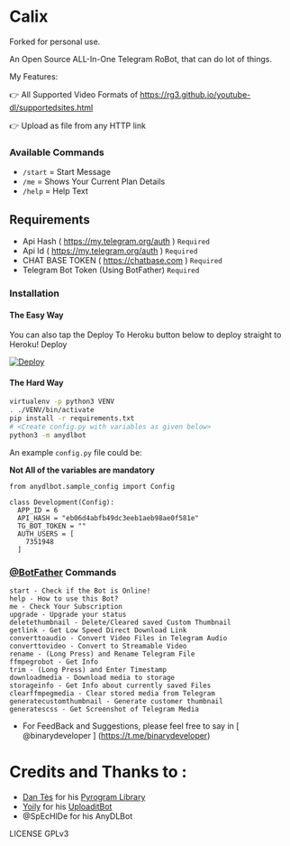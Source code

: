# Calix 

Forked for personal use.

An Open Source ALL-In-One Telegram RoBot, that can do lot of things.

My Features:

👉 All Supported Video Formats of https://rg3.github.io/youtube-dl/supportedsites.html

👉 Upload as file from any HTTP link

### Available Commands
  - `/start` =  Start Message
  - `/me` = Shows Your Current Plan Details
  - `/help` =  Help Text
  
  ## Requirements
  - Api Hash ( https://my.telegram.org/auth )  `Required`
  - Api Id  ( https://my.telegram.org/auth )  `Required`
  - CHAT BASE TOKEN  ( https://chatbase.com ) `Required`
  - Telegram Bot Token (Using BotFather)  `Required`


### Installation

#### The Easy Way

You can also tap the Deploy To Heroku button below to deploy straight to Heroku!
Deploy

[![Deploy](https://www.herokucdn.com/deploy/button.svg)](https://heroku.com/deploy?template=https://github.com/gunag/Calix_Telegram_URL_Uploader_Bot)

#### The Hard Way

```sh
virtualenv -p python3 VENV
. ./VENV/bin/activate
pip install -r requirements.txt
# <Create config.py with variables as given below>
python3 -m anydlbot
```
An example `config.py` file could be:

**Not All of the variables are mandatory**

```python3
from anydlbot.sample_config import Config

class Development(Config):
  APP_ID = 6
  API_HASH = "eb06d4abfb49dc3eeb1aeb98ae0f581e"
  TG_BOT_TOKEN = ""
  AUTH_USERS = [
    7351948
  ]
```

### [@BotFather](https://telegram.dog/BotFather) Commands

```
start - Check if the Bot is Online!
help - How to use this Bot?
me - Check Your Subscription
upgrade - Upgrade your status
deletethumbnail - Delete/Cleared saved Custom Thumbnail
getlink - Get Low Speed Direct Download Link
converttoaudio - Convert Video Files in Telegram Audio
converttovideo - Convert to Streamable Video
rename - (Long Press) and Rename Telegram File
ffmpegrobot - Get Info
trim - (Long Press) and Enter Timestamp
downloadmedia - Download media to storage
storageinfo - Get Info about currently saved Files
clearffmpegmedia - Clear stored media from Telegram
generatecustomthumbnail - Generate customer thumbnail
generatescss - Get Screenshot of Telegram Media
```

- For FeedBack and Suggestions, please feel free to say in [ @binarydeveloper ] (https://t.me/binarydeveloper)

# Credits and Thanks to :
* [Dan Tès](https://telegram.dog/haskell) for his [Pyrogram Library](https://github.com/pyrogram/pyrogram)
* [Yoily](https://telegram.dog/YoilyL) for his [UploaditBot](https://telegram.dog/UploaditBot)
* @SpEcHlDe for his AnyDLBot


LICENSE
GPLv3
